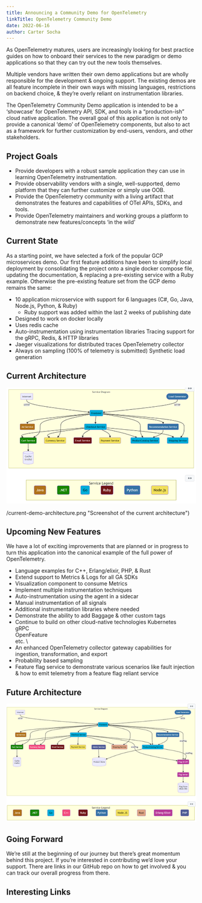 ```yaml
---
title: Announcing a Community Demo for OpenTelemetry
linkTitle: OpenTelemetry Community Demo
date: 2022-06-16
author: Carter Socha
---
```


As OpenTelemetry matures, users are increasingly looking for best practice
guides on how to onboard their services to the new paradigm or demo applications
so that they can try out the new tools themselves.

Multiple vendors have written their own demo applications but are wholly
responsible for the development & ongoing support. The existing demos are all
feature incomplete in their own ways with missing languages, restrictions on
backend choice, & they’re overly reliant on instrumentation libraries.

The OpenTelemetry Community Demo application is intended to be a ‘showcase’ for
OpenTelemetry API, SDK, and tools in a “production-ish” cloud native
application. The overall goal of this application is not only to provide a
canonical ‘demo’ of OpenTelemetry components, but also to act as a framework for
further customization by end-users, vendors, and other stakeholders.

## Project Goals

* Provide developers with a robust sample application they can use
in learning OpenTelemetry instrumentation.
* Provide observability vendors with a
single, well-supported, demo platform that they can further customize or simply
use OOB.
* Provide the OpenTelemetry community with a living artifact that
demonstrates the features and capabilities of OTel APIs, SDKs, and tools.
* Provide OpenTelemetry maintainers and working groups a platform to demonstrate
new features/concepts ‘in the wild’

## Current State

As a starting point, we have selected a fork of the popular GCP
microservices demo. Our first feature additions have been to simplify local
deployment by consolidating the project onto a single docker compose file,
updating the documentation, & replacing a pre-existing service with a Ruby
example. Otherwise the pre-existing feature set from the GCP demo remains the
same:

* 10 application microservice with support for 6 languages (C#, Go, Java, Node.js,
Python, & Ruby)
  * Ruby support was added within the last 2 weeks of publishing
date
* Designed to work on docker locally
* Uses redis cache
* Auto-instrumentation using instrumentation libraries Tracing support for the gRPC, Redis, & HTTP
libraries
* Jaeger visualizations for distributed traces OpenTelemetry collector
* Always on sampling (100% of telemetry is submitted) Synthetic load generation

## Current Architecture

!["Screenshot of the current architecture."](../../../../static\img\blog\current-demo-architecture.png/)

/current-demo-architecture.png "Screenshot of the current architecture")

## Upcoming New Features

We have a lot of exciting improvements that are planned or in progress to turn
this application into the canonical example of the full power of OpenTelemetry.

* Language examples for C++, Erlang/elixir, PHP, & Rust
* Extend support to Metrics & Logs for all GA SDKs
* Visualization component to consume Metrics
* Implement multiple instrumentation techniques
* Auto-instrumentation using the agent in a sidecar
* Manual instrumentation of all signals
* Additional instrumentation libraries where needed
* Demonstrate the ability to add Baggage & other custom tags
* Continue to build on other cloud-native technologies
Kubernetes \
gRPC \
OpenFeature \
etc. \
* An enhanced OpenTelemetry collector gateway capabilities for ingestion,
  transformation, and export
* Probability based sampling
* Feature flag service to demonstrate various scenarios like fault injection &
  how to emit telemetry from a feature flag reliant service

## Future Architecture

!["Screenshot of the future architecture."](../../../../static\img\blog\future-demo-architecture.png "Screenshot of the future architecture")

## Going Forward

We’re still at the beginning of our journey but there’s great momentum behind this project. If you’re interested in contributing we’d love your support. There are links in our GitHub repo on how to get involved & you can track our overall progress from there.

## Interesting Links
